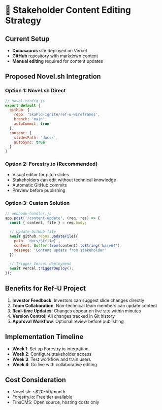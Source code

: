 # 📝 Stakeholder Content Editing Strategy

## Current Setup
- **Docusaurus** site deployed on Vercel
- **GitHub** repository with markdown content
- **Manual editing** required for content updates

## Proposed Novel.sh Integration

### Option 1: Novel.sh Direct
```javascript
// novel-config.js
export default {
  github: {
    repo: 'SkaFld-Ignite/ref-u-wireframes',
    branch: 'main',
    autoCommit: true
  },
  content: {
    slidesPath: 'docs/',
    autoSync: true
  }
}
```

### Option 2: Forestry.io (Recommended)
- Visual editor for pitch slides
- Stakeholders can edit without technical knowledge
- Automatic GitHub commits
- Preview before publishing

### Option 3: Custom Solution
```javascript
// webhook-handler.js
app.post('/content-update', (req, res) => {
  const { content, file } = req.body;
  
  // Update GitHub file
  await github.repos.updateFile({
    path: `docs/${file}`,
    content: Buffer.from(content).toString('base64'),
    message: 'Content update from stakeholder'
  });
  
  // Trigger Vercel deployment
  await vercel.triggerDeploy();
});
```

## Benefits for Ref-U Project

1. **Investor Feedback**: Investors can suggest slide changes directly
2. **Team Collaboration**: Non-technical team members can update content
3. **Real-time Updates**: Changes appear on live site within minutes
4. **Version Control**: All changes tracked in Git history
5. **Approval Workflow**: Optional review before publishing

## Implementation Timeline
- **Week 1**: Set up Forestry.io integration
- **Week 2**: Configure stakeholder access
- **Week 3**: Test workflow and train users
- **Week 4**: Go live with collaborative editing

## Cost Consideration
- Novel.sh: ~$20-50/month
- Forestry.io: Free tier available
- TinaCMS: Open source, hosting costs only

